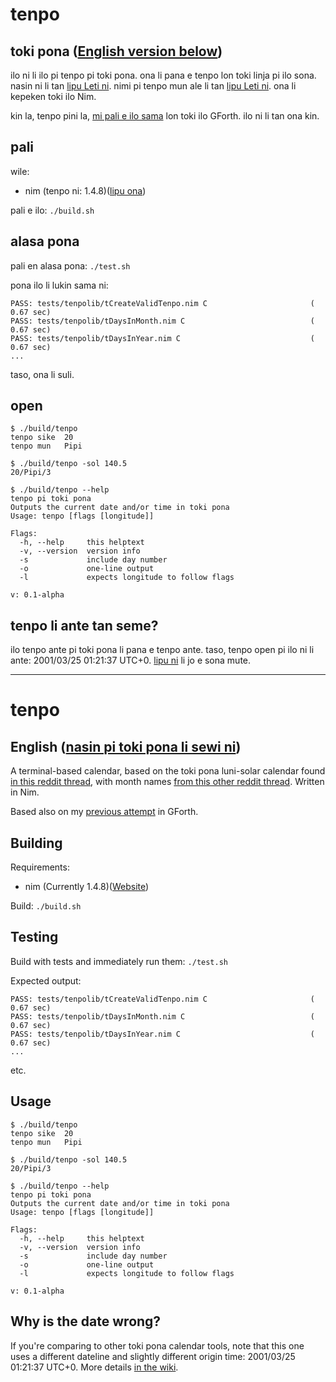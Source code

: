 # tenpo
## toki pona ([English version below](https://github.com/AlbeyAmakiir/tenpo#tenpo-1))
ilo ni li ilo pi tenpo pi toki pona. ona li pana e tenpo lon toki linja pi ilo sona. nasin ni li tan [lipu Leti ni](https://www.reddit.com/r/tokipona/comments/dr378j/lunisolar_calendar_for_toki_pona_done/). nimi pi tenpo mun ale li tan [lipu Leti ni](https://www.reddit.com/r/tokipona/comments/oikpr8/toki_tan_a_creation_story_in_toki_pona_inspired/). ona li kepeken toki ilo Nim.

kin la, tenpo pini la, [mi pali e ilo sama](https://github.com/AlbeyAmakiir/tenpo-pi-toki-pona) lon toki ilo GForth. ilo ni li tan ona kin.

## pali
wile:
* nim (tenpo ni: 1.4.8)([lipu ona](https://nim-lang.org/))

pali e ilo: `./build.sh`

## alasa pona
pali en alasa pona: `./test.sh`

pona ilo li lukin sama ni:
```
PASS: tests/tenpolib/tCreateValidTenpo.nim C                       ( 0.67 sec)
PASS: tests/tenpolib/tDaysInMonth.nim C                            ( 0.67 sec)
PASS: tests/tenpolib/tDaysInYear.nim C                             ( 0.67 sec)
...
```
taso, ona li suli.

## open
```
$ ./build/tenpo
tenpo sike  20
tenpo mun   Pipi
```
```
$ ./build/tenpo -sol 140.5
20/Pipi/3
```
```
$ ./build/tenpo --help
tenpo pi toki pona
Outputs the current date and/or time in toki pona
Usage: tenpo [flags [longitude]]

Flags:
  -h, --help     this helptext
  -v, --version  version info
  -s             include day number
  -o             one-line output
  -l             expects longitude to follow flags

v: 0.1-alpha
```

## tenpo li ante tan seme?
ilo tenpo ante pi toki pona li pana e tenpo ante. taso, tenpo open pi ilo ni li ante: 2001/03/25 01:21:37 UTC+0. [lipu ni](https://github.com/AlbeyAmakiir/tenpo/wiki/nasin-ni-li-seme%3F#tenpo-sike) li jo e sona mute.

---

# tenpo
## English ([nasin pi toki pona li sewi ni](https://github.com/AlbeyAmakiir/tenpo#tenpo))
A terminal-based calendar, based on the toki pona luni-solar calendar found [in this reddit thread](https://www.reddit.com/r/tokipona/comments/dr378j/lunisolar_calendar_for_toki_pona_done/), with month names [from this other reddit thread](https://www.reddit.com/r/tokipona/comments/oikpr8/toki_tan_a_creation_story_in_toki_pona_inspired/). Written in Nim.

Based also on my [previous attempt](https://github.com/AlbeyAmakiir/tenpo-pi-toki-pona) in GForth.

## Building
Requirements:
* nim (Currently 1.4.8)([Website](https://nim-lang.org/))

Build: `./build.sh`

## Testing
Build with tests and immediately run them: `./test.sh`

Expected output:
```
PASS: tests/tenpolib/tCreateValidTenpo.nim C                       ( 0.67 sec)
PASS: tests/tenpolib/tDaysInMonth.nim C                            ( 0.67 sec)
PASS: tests/tenpolib/tDaysInYear.nim C                             ( 0.67 sec)
...
```
etc.

## Usage
```
$ ./build/tenpo
tenpo sike  20
tenpo mun   Pipi
```
```
$ ./build/tenpo -sol 140.5
20/Pipi/3
```
```
$ ./build/tenpo --help
tenpo pi toki pona
Outputs the current date and/or time in toki pona
Usage: tenpo [flags [longitude]]

Flags:
  -h, --help     this helptext
  -v, --version  version info
  -s             include day number
  -o             one-line output
  -l             expects longitude to follow flags

v: 0.1-alpha
```

## Why is the date wrong?
If you're comparing to other toki pona calendar tools, note that this one uses a different dateline and slightly different origin time: 2001/03/25 01:21:37 UTC+0. More details [in the wiki](https://github.com/AlbeyAmakiir/tenpo/wiki/How-toki-pona-time-works#calendar).
